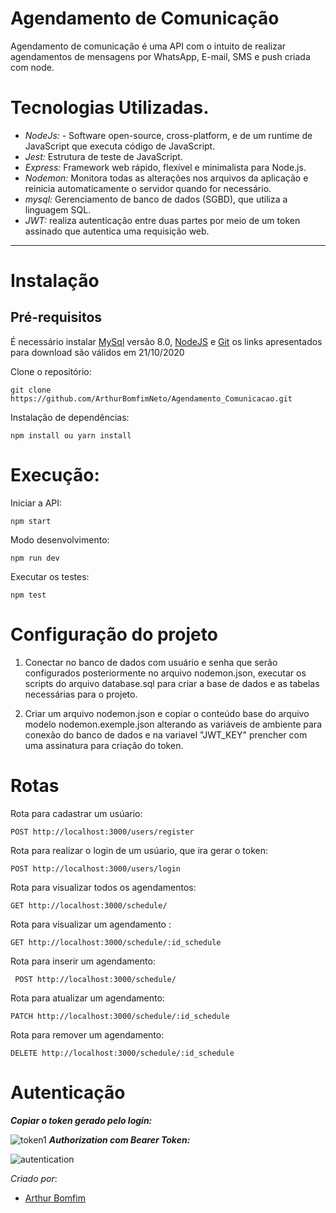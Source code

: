 # Agendamento de Comunicação

Agendamento de comunicação é uma API com o intuito de realizar agendamentos de mensagens por  WhatsApp, E-mail, SMS e push criada com node. 

# Tecnologias Utilizadas.

- *NodeJs:* - Software open-source, cross-platform, e de um runtime de JavaScript que executa código de JavaScript.
- *Jest:* Estrutura de teste de JavaScript.
- *Express:* Framework web rápido, flexível e minimalista para Node.js.
- *Nodemon:* Monitora todas as alterações nos arquivos da aplicação e reinicia automaticamente o servidor quando for necessário.
- *mysql:* Gerenciamento de banco de dados (SGBD), que utiliza a linguagem SQL.
- *JWT:* realiza autenticação entre duas partes por meio de um token assinado que autentica uma requisição web.

---



# Instalação
## Pré-requisitos

É necessário instalar [MySql](https://dev.mysql.com/downloads/installer/) versão 8.0, [NodeJS](https://nodejs.org/pt-br/download/) e [Git](http://git-scm.com/downloads) os links apresentados para download são válidos em 21/10/2020

Clone o repositório:

	git clone https://github.com/ArthurBomfimNeto/Agendamento_Comunicacao.git


   

Instalação de dependências:

	npm install ou yarn install


# Execução:
Iniciar a API:

	npm start 

Modo desenvolvimento:

	npm run dev

Executar os testes:

	npm test


# Configuração do projeto

1. Conectar no banco de dados com usuário e senha que serão configurados posteriormente no arquivo nodemon.json, 
executar os scripts do arquivo database.sql para criar a base de dados e as tabelas necessárias para o projeto. 


2. Criar um arquivo nodemon.json e copiar o conteúdo 
base do arquivo modelo nodemon.exemple.json alterando as variáveis de ambiente para conexão do banco de dados e na variavel "JWT_KEY" prencher com uma assinatura para criação do token.


# Rotas


Rota para cadastrar um usúario:

	POST http://localhost:3000/users/register


Rota para realizar o login de um usúario, que ira gerar o token:

	POST http://localhost:3000/users/login

Rota para visualizar todos os agendamentos:
	
	GET http://localhost:3000/schedule/

Rota para visualizar um agendamento :

    GET http://localhost:3000/schedule/:id_schedule

Rota para inserir um agendamento:

     POST http://localhost:3000/schedule/

Rota para atualizar um agendamento:
   
    PATCH http://localhost:3000/schedule/:id_schedule

Rota para remover um agendamento:

	DELETE http://localhost:3000/schedule/:id_schedule



# Autenticação
***Copiar o token gerado pelo login:***

![token1](https://user-images.githubusercontent.com/54382866/96829329-d1b07700-140f-11eb-8f9b-20f9f2d7ec4e.png)
***Authorization com Bearer Token:***


![autentication](https://user-images.githubusercontent.com/54382866/96829305-bfced400-140f-11eb-8d87-fa78673f8929.png)

*Criado por*:

- [Arthur Bomfim](https://github.com/ArthurBomfimNeto)







